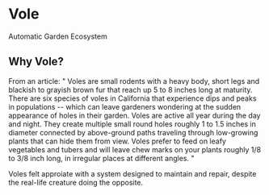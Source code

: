# Vole
Automatic Garden Ecosystem

## Why Vole?
From an article:
    " Voles are small rodents with a heavy body, short legs and blackish to grayish brown fur that reach up 5 to 8 inches long at maturity. There are six species of voles in California that experience dips and peaks in populations -- which can leave gardeners wondering at the sudden appearance of holes in their garden. Voles are active all year during the day and night. They create multiple small round holes roughly 1 to 1.5 inches in diameter connected by above-ground paths traveling through low-growing plants that can hide them from view. Voles prefer to feed on leafy vegetables and tubers and will leave chew marks on your plants roughly 1/8 to 3/8 inch long, in irregular places at different angles. "

Voles felt approiate with a system designed to maintain and repair, despite the real-life creature doing the opposite.